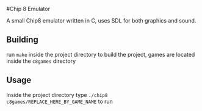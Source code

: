 #Chip 8 Emulator

A small Chip8 emulator written in C, uses SDL for both graphics and sound.

## Building
run `make` inside the project directory to build the project, games are located inside the `c8games` directory

## Usage
Inside the project directory type `./chip8 c8games/REPLACE_HERE_BY_GAME_NAME` to run 